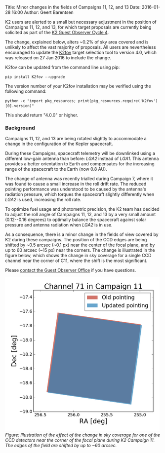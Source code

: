 Title: Minor changes in the fields of Campaigns 11, 12, and 13
Date: 2016-01-28 16:00
Author: Geert Barentsen

K2 users are alerted to a small but necessary adjustment
in the position of Campaigns 11, 12, and 13,
for which target proposals are currently being solicited as part of the 
[K2 Guest Observer Cycle 4](call-for-k2-go-cycle-4-proposals-for-campaigns-11-12-and-13.html).

The change, explained below, alters ~0.2% of sky area covered
and is unlikely to affect the vast majority of proposals.
All users are nevertheless encouraged to update the 
<a href="software.html#k2fov">K2fov</a> target selection tool
to version 4.0, which was released on 27 Jan 2016 to include the change.

K2fov can be updated from the command line using pip:

    pip install K2fov --upgrade

The version number of your K2fov installation may be verified
using the following command:

    python -c "import pkg_resources; print(pkg_resources.require('K2fov')[0].version)"

This should return "4.0.0" or higher.


### Background

Campaigns 11, 12, and 13 are being rotated slightly to
accommodate a change in the configuration of the Kepler spacecraft. 

During these Campaigns, spacecraft telemetry will be downlinked
using a different low-gain antenna than before:
<i>LGA2</i> instead of <i>LGA1</i>.
This antenna provides a better orientation to Earth
and compensates for the increasing range 
of the spacecraft to the Earth (now 0.8 AU).

The change of antenna was recently trialled during Campaign 7,
where it was found to cause a small increase in the roll drift rate.
The reduced pointing performance was understood to be caused
by the antenna's radiation pressure,
which torques the spacecraft slightly differently when <i>LGA2</i> is used,
increasing the roll rate.

To optimize fuel usage and photometric precision,
the K2 team has decided to adjust the roll angle
of Campaigns 11, 12, and 13 by a very small amount
(0.12--0.16 degrees) to optimally balance the spacecraft
against solar pressure and antenna radiation
when <i>LGA2</i> is in use.

As a consequence, there is a minor change in the fields of view covered by K2
during these campaigns. The position of the CCD edges
are being shifted by ~0.5 arcsec (~0.1 px) near the center of the
focal plane, and by up to 60 arcsec (~15 px) near the corners.
The change is illustrated in the figure below,
which shows the change in sky coverage for a single CCD channel
near the corner of C11,
where the shift is the most significant.

Please [contact the Guest Observer Office](helpdesk.html) if you have questions.

<div class="thumbnail col-sm-6">
<a href="images/news/c11-roll-change-in-channel-71.png"><img src="images/news/c11-roll-change-in-channel-71.png" class="img-responsive" style="max-width:500px;"></a>
<div class="caption">
<i>Figure: Illustration of the effect of the change in sky coverage
for one of the CCD detectors near the corner of the focal plane during K2 Campaign 11.  The edges of the field are shifted by up to ~60 arcsec.</i>
</div>
</div>


